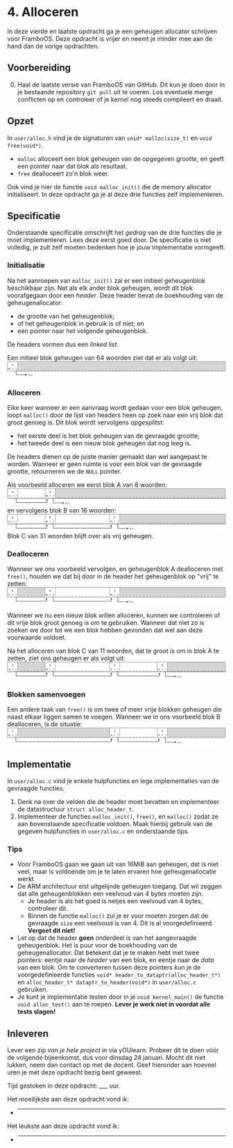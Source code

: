 # 4. Alloceren

In deze vierde en laatste opdracht ga je een geheugen allocator schrijven voor FramboOS.
Deze opdracht is vrijer en neemt je minder mee aan de hand dan de vorige opdrachten.


## Voorbereiding

0.  Haal de laatste versie van FramboOS van GitHub.
    Dit kun je doen door in je bestaande repository `git pull` uit te voeren.
    Los eventuele merge conflicten op en controleer of je kernel nog steeds compileert en draait.


## Opzet

In `user/alloc.h` vind je de signaturen van `void* malloc(size_t)` en `void free(void*)`.

* `malloc` alloceert een blok geheugen van de opgegeven grootte, en geeft een pointer naar dat blok als resultaat.
* `free` dealloceert zo'n blok weer.

Ook vind je hier de functie `void malloc_init()` die de memory allocator initialiseert.
In deze opdracht ga je al deze drie functies zelf implementeren.


## Specificatie

Onderstaande specificatie omschrijft het *gedrag* van de drie functies die je moet implementeren.
Lees deze eerst goed door.
De specificatie is niet volledig, je zult zelf moeten bedenken hoe je jouw implementatie vormgeeft.

### Initialisatie

Na het aanroepen van `malloc_init()` zal er een initieel geheugenblok beschikbaar zijn.
Net als elk ander blok geheugen, wordt dit blok voorafgegaan door een *header*.
Deze header bevat de boekhouding van de geheugenallocator:

* de grootte van het geheugenblok;
* of het geheugenblok in gebruik is of niet; en
* een pointer naar het volgende geheugenblok.

De headers vormen dus een *linked list*.

Een initieel blok geheugen van 64 woorden ziet dat er als volgt uit:
![Initieel geheugenblok](figures/memory-alloc-I.png)

### Alloceren

Elke keer wanneer er een aanvraag wordt gedaan voor een blok geheugen,
loopt `malloc()` door de lijst van headers heen op zoek naar een vrij blok dat groot genoeg is.
Dit blok wordt vervolgens *opgesplitst*:

* het eerste deel is het blok geheugen van de gevraagde grootte;
* het tweede deel is een nieuw blok geheugen dat nog leeg is.

De headers dienen op de juiste manier gemaakt dan wel aangepast te worden.
Wanneer er geen ruimte is voor een blok van de gevraagde grootte,
retourneren we de `NULL` pointer.

Als voorbeeld alloceren we eerst blok A van 8 woorden:
![Na alloceren A](figures/memory-alloc-A.png)
en vervolgens blok B van 16 woorden:
![Na alloceren B](figures/memory-alloc-B.png)
Blok C van 31 woorden blijft over als vrij geheugen.

### Dealloceren

Wanneer we ons voorbeeld vervolgen, en geheugenblok A dealloceren met `free()`,
houden we dat bij door in de header het geheugenblok op "vrij" te zetten:
![Na deallocatie A](figures/memory-dealloc-A.png)

Wanneer we nu een nieuw blok willen alloceren,
kunnen we controleren of dit vrije blok groot genoeg is om te gebruiken.
Wanneer dat niet zo is zoeken we door tot we een blok hebben gevonden dat wel aan deze voorwaarde voldoet.

Na het alloceren van blok C van 11 woorden, dat te groot is om in blok A te zetten, ziet ons geheugen er als volgt uit:
![Na allocatie C](figures/memory-alloc-C.png)

### Blokken samenvoegen

Een andere taak van `free()` is om twee of meer vrije blokken geheugen die naast elkaar liggen samen te voegen.
Wanneer we in ons voorbeeld blok B dealloceren,
is de situatie:
![Na deallocatie B](figures/memory-dealloc-B.png)


## Implementatie

In `user/alloc.c` vind je enkele hulpfuncties en lege implementaties van de gevraagde functies.

1.  Denk na over de velden die de header moet bevatten en implementeer de datastructuur `struct alloc_header_t`.
2.  Implementeer de functies `malloc_init()`, `free()`, en `malloc()` zodat ze aan bovenstaande specificatie voldoen.
    Maak hierbij gebruik van de gegeven hulpfuncties in `user/alloc.c` en onderstaande tips.

### Tips

* Voor FramboOS gaan we gaan uit van 16MiB aan geheugen,
  dat is niet veel, maar is voldoende om je te laten ervaren hoe geheugenallocatie werkt.
* De ARM architectuur eist uitgelijnde geheugen toegang.
  Dat wil zeggen dat alle geheugenblokken een veelvoud van 4 bytes moeten zijn.
  * Je header is als het goed is netjes een veelvoud van 4 bytes, controleer dit.
  * Binnen de functie `malloc()` zul je er voor moeten zorgen dat de gevraagde `size` een veelvoud is van 4.
    Dit is al voorgedefinieerd.
    **Vergeet dit niet!**
* Let op dat de header **geen** onderdeel is van het aangevraagde geheugenblok.
  Het is puur voor de boekhouding van de geheugenallocator.
  Dat betekent dat je te maken hebt met twee pointers:
  eentje naar de *header* van een blok, en
  eentje naar de *data* van een blok.
  Om te converteren tussen deze pointers kun je de voorgedefinieerde functies
  `void* header_to_dataptr(alloc_header_t*)` en
  `alloc_header_t* dataptr_to_header(void*)`
  in `user/alloc.c` gebruiken.
* Je kunt je implementatie testen door in je `void kernel_main()` de functie `void alloc_test()` aan te roepen.
  **Lever je werk niet in voordat alle tests slagen!**


## Inleveren

Lever een zip *van je hele project* in via yOUlearn.
Probeer dit te doen vóór de volgende bijeenkomst, dus voor dinsdag 24 januari.
Mocht dit niet lukken, neem dan contact op met de docent.
Geef hieronder aan hoeveel uren je met deze opdracht bezig bent geweest.

Tijd gestoken in deze opdracht: ___ uur.

Het moeilijkste aan deze opdracht vond ik:

* ___

Het leukste aan deze opdracht vond ik:

* ___